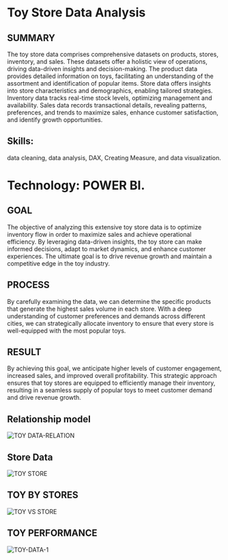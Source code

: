 # Toy Store Data Analysis

## SUMMARY 
The toy store data comprises comprehensive datasets on products, stores, inventory, and sales. These datasets offer a holistic view of operations, driving data-driven insights and decision-making. The product data provides detailed information on toys, facilitating an understanding of the assortment and identification of popular items. Store data offers insights into store characteristics and demographics, enabling tailored strategies. Inventory data tracks real-time stock levels, optimizing management and availability. Sales data records transactional details, revealing patterns, preferences, and trends to maximize sales, enhance customer satisfaction, and identify growth opportunities.

## Skills: 
data cleaning, data analysis, DAX, Creating Measure, and data visualization.

# Technology: POWER BI.

## GOAL 
The objective of analyzing this extensive toy store data is to optimize inventory flow in order to maximize sales and achieve operational efficiency. By leveraging data-driven insights, the toy store can make informed decisions, adapt to market dynamics, and enhance customer experiences. The ultimate goal is to drive revenue growth and maintain a competitive edge in the toy industry.

## PROCESS 
By carefully examining the data, we can determine the specific products that generate the highest sales volume in each store. With a deep understanding of customer preferences and demands across different cities, we can strategically allocate inventory to ensure that every store is well-equipped with the most popular toys.

## RESULT 
By achieving this goal, we anticipate higher levels of customer engagement, increased sales, and improved overall profitability. This strategic approach ensures that toy stores are equipped to efficiently manage their inventory, resulting in a seamless supply of popular toys to meet customer demand and drive revenue growth.

## Relationship model 
![TOY DATA-RELATION](https://github.com/YounamS/Power_BI_project/assets/40123305/132b7d42-b624-44de-91a4-9c8b2d83c574)

##  Store Data 
![TOY STORE](https://github.com/YounamS/Power_BI_project/assets/40123305/28cc1547-5b79-485f-b6a3-fe22d22b46dd)

## TOY BY STORES  
![TOY VS STORE](https://github.com/YounamS/Power_BI_project/assets/40123305/e7ca2577-d232-41cc-b70c-790a07db1e8b)

##  TOY PERFORMANCE 
![TOY-DATA-1](https://github.com/YounamS/Power_BI_project/assets/40123305/a682ae00-4a92-4142-b3dd-199d28c74b29)
